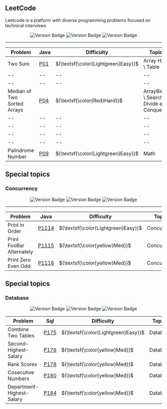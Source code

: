 ## LeetCode

Leetcode is a platform with diverse programming problems focused on technical interviews

<div align="center">
  <img src="https://img.shields.io/badge/Easy-2-gray?style=flat&logo=easy&labelColor=green" alt="Version Badge"/>
  <img src="https://img.shields.io/badge/Med.-0-gray?style=flat&logo=med&labelColor=yellow" alt="Version Badge"/>
  <img src="https://img.shields.io/badge/Hard-1-gray?style=flat&logo=hard&labelColor=red" alt="Version Badge"/>
</div>

---

| Problem | Java | Difficulty | Topics | Beats |
| -- | -- | -- | -- | -- |
| Two Sum | [P01](Java/1-Two-Sum/problem.java) | ${\textsf{\color{Lightgreen}Easy}}$ | Array Hash \ Table | 98.63% |
| -- | -- | -- | -- |
| -- | -- | -- | -- |
| Median of Two Sorted Arrays | [P04](Java/4-Median-Of-Two-Sorted-Arrays) | ${\textsf{\color{Red}Hard}}$ | ArrayBinary \ Search \ Divide and Conquer | 31.53% |
| -- | -- | -- | -- |
| -- | -- | -- | -- |
| -- | -- | -- | -- |
| -- | -- | -- | -- |
| Palindrome Number | [P09](Java/9-Palindrome-Number/problem.java) | ${\textsf{\color{Lightgreen}Easy}}$ | Math | 100.00% |

## Special topics

### Concurrency

<div align="center">
  <img src="https://img.shields.io/badge/Easy-1-gray?style=flat&logo=easy&labelColor=green" alt="Version Badge"/>
  <img src="https://img.shields.io/badge/Med.-2-gray?style=flat&logo=med&labelColor=yellow" alt="Version Badge"/>
  <img src="https://img.shields.io/badge/Hard-0-gray?style=flat&logo=hard&labelColor=red" alt="Version Badge"/>
</div>

---

| Problem | Java | Difficulty | Topics | Beats |
| -- | -- | -- | -- | -- |
| Print in Order | [P1114](Java/1114-Print-In-Order/problem.java) | ${\textsf{\color{Lightgreen}Easy}}$ | Concurrency |
| Print FooBar Alternately | [P1115](Java/1115-Print-FooBar-Alternately/problem.java) | ${\textsf{\color{yellow}Med}}$ | Concurrency |
| Print Zero Even Odd | [P1116](Java/1116-Print-Zero-Even-Odd/problem.java) | ${\textsf{\color{yellow}Med}}$ | Concurrency | 99.88% |

## Special topics

### Database

<div align="center">
  <img src="https://img.shields.io/badge/Easy-1-gray?style=flat&logo=easy&labelColor=green" alt="Version Badge"/>
  <img src="https://img.shields.io/badge/Med.-4-gray?style=flat&logo=med&labelColor=yellow" alt="Version Badge"/>
  <img src="https://img.shields.io/badge/Hard-0-gray?style=flat&logo=hard&labelColor=red" alt="Version Badge"/>
</div>
 
| Problem | Sql | Difficulty | Topics | Beats |
| -- | -- | -- | -- | -- |
| Combine Two Tables | [P175](Sql/175-Combine-Two-Tables/problem.sql) | ${\textsf{\color{Lightgreen}Easy}}$ | Database |
| Second-Highest-Salary | [P176](Sql/176-Second-Highest-Salary/problem.sql) | ${\textsf{\color{yellow}Med}}$| Database |
| Rank Scores | [P178](Sql/178-Rank-Scores/problem.sql) | ${\textsf{\color{yellow}Med}}$ | Database |
| Cosecutive Numbers | [P180](Sql/180-Cosecutive-Numbers/problem.sql) | ${\textsf{\color{yellow}Med}}$ | Database |
| Department-Highest-Salary | [P184](Sql/184-Department-Highest-Salary/problem.sql) | ${\textsf{\color{yellow}Med}}$| Database |

